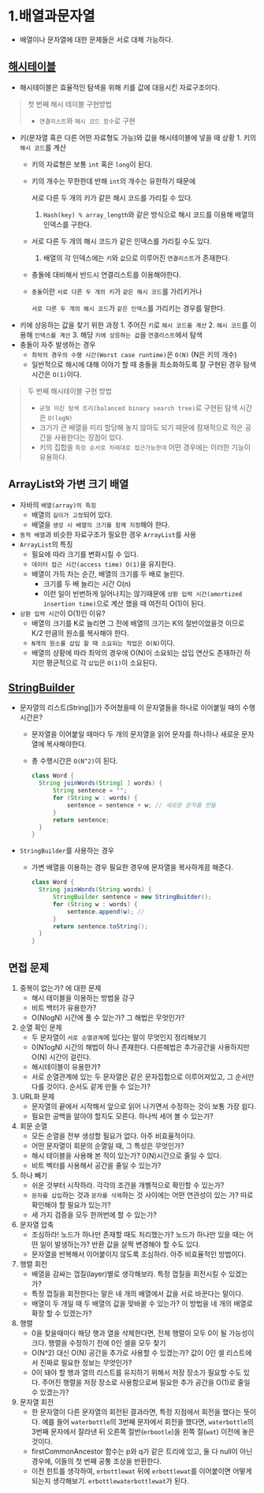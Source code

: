 # 1.배열과문자열

* 배열이나 문자열에 대한 문제들은 서로 대체 가능하다.

## [해시테이블](https://github.com/SeokRae/java-in-action/tree/4210c572ea2f967a663f57a09f5e4c2f1099a375/java-in-interview/src/main/java/kr/seok/study/ChainHash.java)

* 해시테이블은 효율적인 탐색을 위해 키를 값에 대응시킨 자료구조이다.

> 첫 번째 해시 테이블 구현방법
>
> * `연결리스트`와 `해시 코드 함수`로 구현

* 키\(문자열 혹은 다른 어떤 자료형도 가능\)와 값을 해시테이블에 넣을 때 상황 1. 키의 `해시 코드`를 계산
  * 키의 자료형은 보통 `int` 혹은 `long`이 된다.
  * 키의 개수는 무한한데 반해 `int`의 개수는 유한하기 때문에 

    서로 다른 두 개의 키가 같은 해시 코드를 가리킬 수 있다.

    1. `Hash(key) % array_length`와 같은 방식으로 해시 코드를 이용해 배열의 인덱스를 구한다.

  * 서로 다른 두 개의 해시 코드가 같은 인덱스를 가리킬 수도 있다.
    1. 배열의 각 인덱스에는 `키`와 `값`으로 이루어진 `연결리스트`가 존재한다.
  * 충돌에 대비해서 반드시 연결리스트를 이용해야한다.
  * `충돌`이란 `서로 다른 두 개의 키`가 `같은 해시 코드`를 가리키거나 

    `서로 다른 두 개의 해시 코드`가 `같은 인덱스`를 가리키는 경우를 말한다.
* 키에 상응하는 값을 찾기 위한 과정 1. 주어진 `키`로 `해시 코드를 계산` 2. `해시 코드`를 이용해 `인덱스를 계산` 3. 해당 `키에 상응하는 값`을 `연결리스트`에서 탐색
* 충돌이 자주 발생하는 경우
  * `최악의 경우의 수행 시간(Worst case runtime)`은 `O(N)` \(N은 키의 개수\)
  * 일반적으로 해시에 대해 이야기 할 때 충돌을 최소화하도록 잘 구현된 경우 탐색 시간은 `O(1)`이다.

> 두 번째 해시테이블 구현 방법
>
> * `균형 이진 탐색 트리(balanced binary search tree)`로 구현된 탐색 시간은 `O(logN)`
> * 크기가 큰 배열을 미리 할당해 놓지 않아도 되기 때문에 잠재적으로 적은 공간을 사용한다는 장점이 있다.
> * 키의 집합을 `특정 순서로 차례대로 접근가능한데` 어떤 경우에는 이러한 기능이 유용하다.

## ArrayList와 가변 크기 배열

* 자바의 `배열(array)의 특징`
  * 배열의 `길이가 고정`되어 있다. 
  * 배열을 `생성 시 배열의 크기를 함께 지정`해야 한다.
* `동적 배열`과 비슷한 자료구조가 필요한 경우 `ArrayList`를 사용
* `ArrayList`의 특징
  * 필요에 따라 크기를 변화시킬 수 있다.
  * `데이터 접근 시간(access time) O(1)`을 유지한다.
  * 배열이 가득 차는 순간, 배열의 크기를 두 배로 늘린다.
    * 크기를 두 배 늘리는 시간 O\(n\)
    * 이런 일이 빈번하게 일어나지는 않기때문에 `상환 입력 시간(amortized insertion time)`으로 계산 했을 때 여전히 O\(1\)이 된다.
* `상환 입력 시간`이 O\(1\)인 이유?
  * 배열의 크기를 K로 늘리면 그 전에 배열의 크기는 K의 절반이었을것 이므로 K/2 만큼의 원소를 복사해야 한다.
  * `N개의 원소를 삽입 할 때 소요되는 작업은 O(N)`이다.
  * 배열의 상황에 따라 최악의 경우에 O\(N\)이 소요되는 삽입 연산도 존재하긴 하지만 평균적으로 각 `삽입`은 `O(1)`이 소요된다.

## [StringBuilder](https://github.com/SeokRae/java-in-action/tree/4210c572ea2f967a663f57a09f5e4c2f1099a375/java-in-interview/src/main/java/kr/seok/study/CustomStringBuffer.java)

* 문자열의 리스트\(String\[\]\)가 주어쳤을때 이 문자열들을 하나로 이어붙일 때의 수행 시간은?
  * 문자열을 이어붙일 때마다 두 개의 문자열을 읽어 문자를 하나하나 새로운 문자열에 복사해야한다.
  * 총 수행시간은 `O(N^2)`이 된다.

    ```java
    class Word {
      String joinWords(String[ ] words) { 
          String sentence = "";
          for (String w : words) {
              sentence = sentence + w; // 새로운 문자를 만듦
          }
          return sentence;
      }
    }
    ```
* `StringBuilder`를 사용하는 경우
  * 가변 배열을 이용하는 경우 필요한 경우에 문자열을 복사하게끔 해준다.

    ```java
    class Word {
      String joinWords(String words) {
          StringBuilder sentence = new StringBuitder();
          for (String w : words) {
              sentence.append(w); // 
          }
          return sentence.toString();
      }
    }
    ```

## 면접 문제

1. 중복이 없는가? 에 대한 문제
   * 해시 테이블을 이용하는 방법을 강구
   * 비트 백터가 유용한가?
   * O\(NlogN\) 시간에 풀 수 있는가? 그 해법은 무엇인가?
2. 순열 확인 문제
   * 두 문자열이 `서로 순열관계`에 있다는 말이 무엇인지 정리해보기
   * 0\(N1ogN\) 시간의 해법이 하나 존재한다. 다른해법은 추가공간을 사용하지만 O\(N\) 시간이 걸린다.
   * 해시테이블이 유용한가?
   * 서로 순열관계에 있는 두 문자열은 같은 문자집합으로 이루어져있고, 그 순서만 다를 것이다. 순서도 같게 만들 수 있는가?
3. URL화 문제
   * 문자열의 끝에서 시작해서 앞으로 읽어 나가면서 수정하는 것이 보통 가장 쉽다.
   * 필요한 공백을 알아야 할지도 모른다. 하나씩 세어 볼 수 있는가?    
4. 회문 순열
   * 모든 순열을 전부 생성할 필요가 없다. 아주 비효율적이다.
   * 어떤 문자열이 회문의 순열일 때, 그 특성은 무엇인가?
   * 해시 테이블을 사용해 본 적이 있는가? 0\(N\)시간으로 줄일 수 있다.
   * 비트 벡터를 사용해서 공간을 줄일 수 있는가?
5. 하나 빼기
   * 쉬운 것부터 시작하라. 각각의 조건을 개별적으로 확인할 수 있는가?
   * `문차를 삽입`하는 것과 `문자를 삭제`하는 것 사이에는 어떤 연관성이 있는 가? 따로 확인해야 할 필요가 있는가?
   * 세 가지 검증을 모두 한꺼번에 할 수 있는가?
6. 문자열 압축
   * 조심하라! 노드가 하나만 존재할 때도 처리했는가? 노드가 하나만 있을 때는 어떤 일이 발생하는가? 반환 값을 살짝 변경해야 할 수도 있다.
   * 문자열을 반복해서 이어붙이지 않도록 조심하라. 아주 비효율적인 방법이다.
7. 행렬 회전
   * 배열을 감싸는 껍질\(layer\)별로 생각해보라. 특정 껍질을 회전시킬 수 있겠는가?
   * 특정 껍질을 회전한다는 말은 네 개의 배열에서 값을 서로 바꾼다는 말이다. 
   * 배열이 두 개일 때 두 배열의 값을 맞바꿀 수 있는가? 이 방법을 네 개의 배열로 확장 할 수 있겠는가?
8. 행렬
   * 0을 찾을때마다 해당 행과 열을 삭제한다면, 전체 행렬이 모두 0이 될 가능성이 크다. 행렬을 수정하기 전에 0인 셀을 모두 찾기
   * O\(N^2\) 대신 O\(N\) 공간을 추가로 사용할 수 있겠는가? 값이 0인 셀 리스트에서 진짜로 필요한 정보는 무엇인가?
   * 0이 돼야 할 행과 열의 리스트를 유지하기 위해서 저장 장소가 필요할 수도 있다. 주어진 행렬을 저장 장소로 사용함으로써 필요한 추가 공간을 O\(1\)로 줄일 수 있겠는가? 
9. 문자열 회전
   * 한 문자열이 다른 문자열의 회전된 결과라면, 특정 지점에서 회전을 했다는 뜻이다. 예를 들어 `waterbottle`의 3번째 문자에서 회전을 했다면, `waterbottle`의 3번째 문자에서 잘라낸 뒤 오른쪽 절반\(`erbootle`\)을 왼쪽 절\(`wat`\) 이전에 놓은 것이다. 
   * firstCommonAncestor 함수는 p와 q가 같은 트리에 있고, 둘 다 null이 아닌 경우에, 이들의 첫 번째 공통 조상을 반환한다.
   * 이전 힌트를 생각하여, `erbottlewat` 뒤에 `erbottlewat`를 이어붙이면 어떻게 되는지 생각해보기. `erbottlewaterbottlewat`가 된다.

